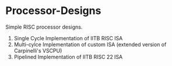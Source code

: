 # Processor-Designs
Simple RISC processor designs. </br>

1) Single Cycle Implementation of IITB RISC ISA
2) Multi-cylce Implementation of custom ISA (extended version of Carpinelli's VSCPU)
3) Pipelined Implementation of IITB RISC 22 ISA
